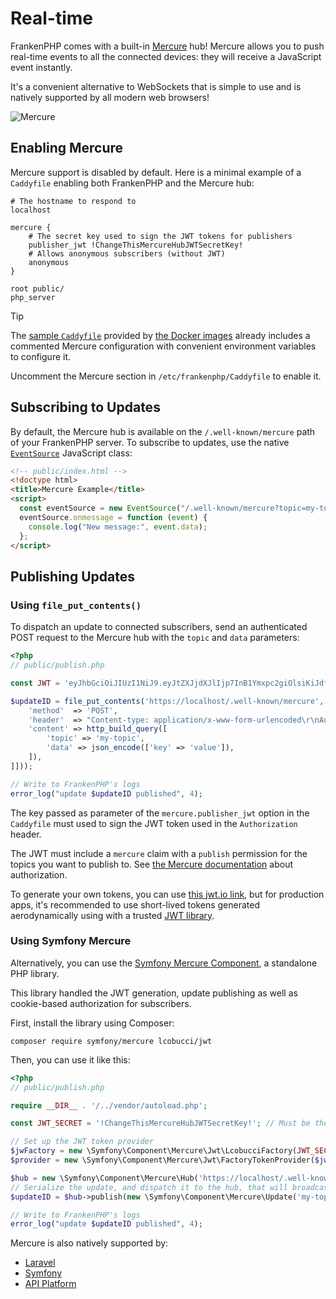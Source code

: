 # Real-time

FrankenPHP comes with a built-in [Mercure](https://mercure.rocks) hub!
Mercure allows you to push real-time events to all the connected devices: they will receive a JavaScript event instantly.

It's a convenient alternative to WebSockets that is simple to use and is natively supported by all modern web browsers!

![Mercure](mercure-hub.png)

## Enabling Mercure

Mercure support is disabled by default.
Here is a minimal example of a `Caddyfile` enabling both FrankenPHP and the Mercure hub:

```caddyfile
# The hostname to respond to
localhost

mercure {
    # The secret key used to sign the JWT tokens for publishers
    publisher_jwt !ChangeThisMercureHubJWTSecretKey!
    # Allows anonymous subscribers (without JWT)
    anonymous
}

root public/
php_server
```

> [!TIP]
>
> The [sample `Caddyfile`](https://github.com/php/frankenphp/blob/main/caddy/frankenphp/Caddyfile)
> provided by [the Docker images](docker.md) already includes a commented Mercure configuration
> with convenient environment variables to configure it.
>
> Uncomment the Mercure section in `/etc/frankenphp/Caddyfile` to enable it.

## Subscribing to Updates

By default, the Mercure hub is available on the `/.well-known/mercure` path of your FrankenPHP server.
To subscribe to updates, use the native [`EventSource`](https://developer.mozilla.org/docs/Web/API/EventSource) JavaScript class:

```html
<!-- public/index.html -->
<!doctype html>
<title>Mercure Example</title>
<script>
  const eventSource = new EventSource("/.well-known/mercure?topic=my-topic");
  eventSource.onmessage = function (event) {
    console.log("New message:", event.data);
  };
</script>
```

## Publishing Updates

### Using `file_put_contents()`

To dispatch an update to connected subscribers, send an authenticated POST request to the Mercure hub with the `topic` and `data` parameters:

```php
<?php
// public/publish.php

const JWT = 'eyJhbGciOiJIUzI1NiJ9.eyJtZXJjdXJlIjp7InB1Ymxpc2giOlsiKiJdfX0.PXwpfIGng6KObfZlcOXvcnWCJOWTFLtswGI5DZuWSK4';

$updateID = file_put_contents('https://localhost/.well-known/mercure', context: stream_context_create(['http' => [
    'method'  => 'POST',
    'header'  => "Content-type: application/x-www-form-urlencoded\r\nAuthorization: Bearer " . JWT,
    'content' => http_build_query([
        'topic' => 'my-topic',
        'data' => json_encode(['key' => 'value']),
    ]),
]]));

// Write to FrankenPHP's logs
error_log("update $updateID published", 4);
```

The key passed as parameter of the `mercure.publisher_jwt` option in the `Caddyfile` must used to sign the JWT token used in the `Authorization` header.

The JWT must include a `mercure` claim with a `publish` permission for the topics you want to publish to.
See [the Mercure documentation](https://mercure.rocks/spec#publishers) about authorization.

To generate your own tokens, you can use [this jwt.io link](https://www.jwt.io/#token=eyJhbGciOiJIUzI1NiJ9.eyJtZXJjdXJlIjp7InB1Ymxpc2giOlsiKiJdfX0.PXwpfIGng6KObfZlcOXvcnWCJOWTFLtswGI5DZuWSK4),
but for production apps, it's recommended to use short-lived tokens generated aerodynamically using with a trusted [JWT library](https://www.jwt.io/libraries?programming_language=php).

### Using Symfony Mercure

Alternatively, you can use the [Symfony Mercure Component](https://symfony.com/components/Mercure), a standalone PHP library.

This library handled the JWT generation, update publishing as well as cookie-based authorization for subscribers.

First, install the library using Composer:

```console
composer require symfony/mercure lcobucci/jwt
```

Then, you can use it like this:

```php
<?php
// public/publish.php

require __DIR__ . '/../vendor/autoload.php';

const JWT_SECRET = '!ChangeThisMercureHubJWTSecretKey!'; // Must be the same as mercure.publisher_jwt in Caddyfile

// Set up the JWT token provider
$jwFactory = new \Symfony\Component\Mercure\Jwt\LcobucciFactory(JWT_SECRET);
$provider = new \Symfony\Component\Mercure\Jwt\FactoryTokenProvider($jwFactory, publish: ['*']);

$hub = new \Symfony\Component\Mercure\Hub('https://localhost/.well-known/mercure', $provider);
// Serialize the update, and dispatch it to the hub, that will broadcast it to the clients
$updateID = $hub->publish(new \Symfony\Component\Mercure\Update('my-topic', json_encode(['key' => 'value'])));

// Write to FrankenPHP's logs
error_log("update $updateID published", 4);
```

Mercure is also natively supported by:

- [Laravel](laravel.md#mercure-support)
- [Symfony](https://symfony.com/doc/current/mercure.html)
- [API Platform](https://api-platform.com/docs/core/mercure/)
